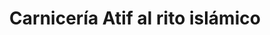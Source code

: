 ---
title: "Carnicería Atif al rito islámico"
url: /torrent/carniceria-atif-al-rito-islamico/
shop: Metzgerei
---
